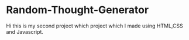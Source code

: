 # Random-Thought-Generator
Hi this is my second project which project which I made using HTML,CSS and Javascript.
